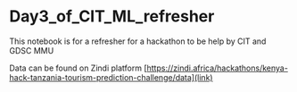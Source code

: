 # Day3_of_CIT_ML_refresher
This notebook is for a refresher for a hackathon to be help by CIT and GDSC MMU

Data can be found on Zindi platform  [https://zindi.africa/hackathons/kenya-hack-tanzania-tourism-prediction-challenge/data](link)
